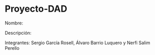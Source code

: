 # Proyecto-DAD

Nombre:

Descripción:

Integrantes: Sergio García Rosell, Álvaro Barrio Luquero y Nerfi Salim Perello
